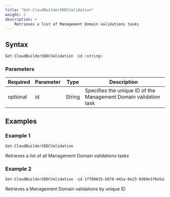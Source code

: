 ```yaml
---
title: "Get-CloudBuilderSDDCValidation"
weight: 2
description: >
    Retrieves a list of Management Domain validations tasks
---
```


## Syntax
``` powershell
Get-CloudBuilderSDDCValidation -id <string>

```
### Parameters

| Required | Parameter | Type     |  Description                                                                                                    |
| ---------| ----------|----------| --------------------------------------------------------------------------------------------------------------- |
| optional | id        | String   | Specifies the unique ID of the Management Domain validation task                                                |


## Examples
### Example 1
``` powershell
Get-CloudBuilderSDDCValidation
```
Retrieves a list of all Management Domain validations tasks

### Example 2
``` powershell
Get-CloudBuilderSDDCValidation -id 1ff80635-b878-441a-9e23-9369e1f6e5a3
```
Retrieves a Management Domain validations by unique ID
